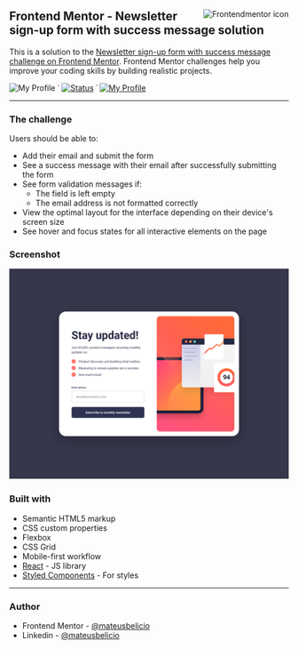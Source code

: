 <div align="center">
  <img align="right" src="https://www.frontendmentor.io/static/images/logo-mobile.svg" alt="Frontendmentor icon" />
  <h2 align="left">Frontend Mentor - Newsletter sign-up form with success message solution</h2>
</div>

This is a solution to the [Newsletter sign-up form with success message challenge on Frontend Mentor](https://www.frontendmentor.io/challenges/newsletter-signup-form-with-success-message-3FC1AZbNrv). Frontend Mentor challenges help you improve your coding skills by building realistic projects. 

<!-- ![My Profile](https://img.shields.io/badge/Status-building-blue?style=flat) -->
![My Profile](https://img.shields.io/badge/Status-finished-green?style=flat)
&dot;
[![Status](https://img.shields.io/website?label=Website&down_color=inactive&down_message=offline&up_color=green&up_message=online&url=https%3A%2F%2Fmateusbelicio.github.io/newsletter-sign-up-with-success-message)](https://mateusbelicio.github.io/newsletter-sign-up-with-success-message) 
&dot;
[![My Profile](https://img.shields.io/badge/Profile-Mateus_Belicio-282C2E?style=flat&logo=frontendmentor)](https://www.frontendmentor.io/profile/mateusbelicio)

---

### The challenge

Users should be able to:

- Add their email and submit the form
- See a success message with their email after successfully submitting the form
- See form validation messages if:
  - The field is left empty
  - The email address is not formatted correctly
- View the optimal layout for the interface depending on their device's screen size
- See hover and focus states for all interactive elements on the page

### Screenshot

![](./public/preview.png)

### Built with

- Semantic HTML5 markup
- CSS custom properties
- Flexbox
- CSS Grid
- Mobile-first workflow
- [React](https://reactjs.org/) - JS library
- [Styled Components](https://styled-components.com/) - For styles

---
### Author

- Frontend Mentor - [@mateusbelicio](https://www.frontendmentor.io/profile/mateusbelicio)
- Linkedin - [@mateusbelicio](https://www.linkedin.com/in/mateusbelicio)
